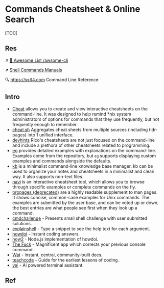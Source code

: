 # Commands Cheatsheet & Online Search

[TOC]



## Res
↗ [🤯 Awesome List /awsome-cli](../../../../../🗺%20CS_Overview/🕶️%20Awesome%20List/🤯%20Awesome%20List.md#awsome-cli)

↗ [Shell Commands Manuals](../../🦞%20Shell%20Implementations%20&%20Script%20Programming/😭%20Shell%20Commands%20Manuals/Shell%20Commands%20Manuals.md)

🔍 https://ss64.com
Command Line Reference



## Intro
- [Cheat](https://github.com/cheat/cheat) allows you to create and view interactive cheatsheets on the command-line. It was designed to help remind *nix system administrators of options for commands that they use frequently, but not frequently enough to remember.
- [cheat.sh](https://cheat.sh/) Aggregates cheat sheets from multiple sources (including tldr-pages) into 1 unified interface.
- [devhints](https://devhints.io/) Rico's cheatsheets are not just focused on the command-line and include a plethora of other cheatsheets related to programming.
- [eg](https://github.com/srsudar/eg) provides detailed examples with explanations on the command-line. Examples come from the repository, but `eg` supports displaying custom examples and commands alongside the defaults.
- [kb](https://github.com/gnebbia/kb) is a minimalist command-line knowledge base manager. kb can be used to organize your notes and cheatsheets in a minimalist and clean way. It also supports non-text files.
- [navi](https://github.com/denisidoro/navi) is an interactive cheatsheet tool, which allows you to browse through specific examples or complete commands on the fly.
- [bropages (deprecated)](http://bropages.org/) are a highly readable supplement to man pages. It shows concise, common-case examples for Unix commands. The examples are submitted by the user base, and can be voted up or down; the best entries are what people see first when they look up a command.
- [cmdchallenge](https://cmdchallenge.com/) - Presents small shell challenge with user submitted solutions.
- [explainshell](https://www.explainshell.com/) - Type a snippet to see the help text for each argument.
- [howdoi](https://github.com/gleitz/howdoi) - Instant coding answers.
- [how2](https://github.com/santinic/how2) - Node.js implementation of howdoi.
- [The Fuck](https://github.com/nvbn/thefuck) - Magnificent app which corrects your previous console command.
- [Wat](https://github.com/dthree/wat) - Instant, central, community-built docs.
- [teachcode](https://github.com/madlabsinc/teachcode) - Guide for the earliest lessons of coding.
- [yai](https://github.com/ekkinox/yai) - AI powered terminal assistant.



## Ref